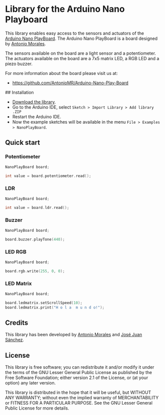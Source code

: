 # Library for the Arduino Nano Playboard

This library enables easy access to the sensors and actuators of the [Arduino Nano PlayBoard][1]. The Arduino Nano PlayBoard is a board designed by [Antonio Morales][2].

The sensors available on the board are a light sensor and a potentiometer. The actuators available on the board are a 7x5 matrix LED, a RGB LED and a piezo buzzer.

For more information about the board please visit us at:  

* https://github.com/AntonioMR/Arduino-Nano-Play-Board

## Installation

* [Download the library][releases].
* Go to the Arduino IDE, select `Sketch > Import Library > Add library .ZIP`
* Restart the Arduino IDE.
* Now the example sketches will be available in the menu `File > Examples > NanoPlayBoard`.

## Quick start

### Potentiometer

```c++
NanoPlayBoard board;

int value = board.potentiometer.read();
```

### LDR

```c++
NanoPlayBoard board;

int value = board.ldr.read();
```

### Buzzer

```c++
NanoPlayBoard board;

board.buzzer.playTone(440);
```

### LED RGB

```c++
NanoPlayBoard board;

board.rgb.write(255, 0, 0);  
```

### LED Matrix

```c++
NanoPlayBoard board;

board.ledmatrix.setScrollSpeed(10);
board.ledmatrix.print("H o l a  m u n d o!");
```

## Credits

This library has been developed by [Antonio Morales][2] and [José Juan Sánchez][3].

## License

This library is free software; you can redistribute it and/or modify it under the terms of the GNU Lesser General Public License as published by the Free Software Foundation; either version 2.1 of the License, or (at your option) any later version.

This library is distributed in the hope that it will be useful, but WITHOUT ANY WARRANTY; without even the implied warranty of MERCHANTABILITY or FITNESS FOR A PARTICULAR PURPOSE. See the GNU Lesser General Public License for more details.

[1]: http://github.com/AntonioMR/Arduino-Nano-Play-Board
[2]: http://twitter.com/antonio1010mr
[3]: http://josejuansanchez.org
[releases]: https://github.com/josejuansanchez/NanoPlayBoard/releases
